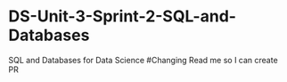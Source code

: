 # DS-Unit-3-Sprint-2-SQL-and-Databases
SQL and Databases for Data Science
#Changing Read me so I can create PR
